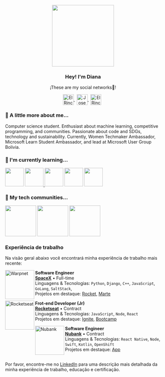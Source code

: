 <p align="center" width="300">
    <img align="center" width="200" src="https://user-images.githubusercontent.com/96246255/213926984-33210e6e-3c9f-48fd-a347-447e5b044827.png"/>
    <h3 align="center">Hey! I'm Diana</h3>
 </p>
 
 <p align="center">¡These are my social networks🍁!</p>
 
 <p align="center">
  <a href="https://www.linkedin.com/in/dianacalizaya/?wt.mc_id=studentamb_109888" target="blank" style="margin-right: 6px">
    <img align="center" src="https://user-images.githubusercontent.com/96246255/213928018-fa79a1a1-e710-4d76-9ec1-6d454e30edb9.png" alt="El Rincon Del Dev" height="35px" width="35px">
  </a>
  <a href="https://www.instagram.com/calizaya.diana/?wt.mc_id=studentamb_109888" target="blank" style='margin-right:6px'>
     <img align="center" src="https://user-images.githubusercontent.com/96246255/213927917-2d7ba5e7-93b9-419e-b9ee-b7a279c5dac5.png" alt="Jose Ramon Montes Hermida" height="35px" width="35px" />
   </a>
    <a href="https://twitter.com/dianacalizaya_/?wt.mc_id=studentamb_109888" target="blank" style='margin-right:6px'>
     <img align="center" src="https://user-images.githubusercontent.com/96246255/213927762-e1bf2829-de5f-402e-9283-2f6c22975494.png" alt="El Rincón Del Dev" height="35px" width="35px" />
   </a>
 </p>
 
 ### 🦋 A little more about me...
 
 <p>Computer science student. Enthusiast about machine learning, competitive programming, and communities. Passionate about code and SDGs, technology and sustainability. Currently, Women Techmaker Ambassador, Microsoft Learn Student Ambassador, and lead at Microsoft User Group Bolivia.</p>
 
 ### 📙 I'm currently learning...
 

<a href="https://angular.io/" title="Angular"><img width="60" src="https://user-images.githubusercontent.com/109598200/205644553-1d4a6486-a1a9-4e7e-8375-3bd1df3512e2.png"></a>
<a href="https://www.typescriptlang.org/?wt.mc_id=studentamb_109888" title="TypeScript">
  <img src="https://user-images.githubusercontent.com/109598200/205645029-ba8ca989-54fe-4851-9648-73655a85b3f4.png" width="60">
</a>
 <a href="https://www.javascript.com/?wt.mc_id=studentamb_109888" title="JavaScript"><img width="60" src="https://user-images.githubusercontent.com/109598200/196561215-d51e1c92-dcdd-4b62-b3cb-5568be5ee3e0.png" /></a>
 <a href="https://www.python.org/" title="Python"><img width="60" src="https://user-images.githubusercontent.com/109598200/196561275-a58f67d1-3644-4cd2-ae0a-bc625c042ae1.png" /></a>
 <a href="https://www.djangoproject.com/?wt.mc_id=studentamb_109888" title="Django"><img width="60" src="https://user-images.githubusercontent.com/109598200/196561392-f48d05c5-41ea-4a46-9965-ec8d06e7b20f.png"></a>
 
  ### 🔸 My tech communities...
  
  <a href="https://gdg.community.dev/gdg-la-paz/?wt.mc_id=studentamb_109888" title="GDG"><img width="100" src="https://user-images.githubusercontent.com/96246255/213929634-719d53ce-9d51-48b1-82e6-496ded7cd41d.png" /></a>
 <a href="https://www.womentechmakers.com/ambassadors/profiles/628b4a78503f832680706ebb/diana_calizaya?wt.mc_id=studentamb_109888" title="WTM"><img width="100" src="https://user-images.githubusercontent.com/96246255/213929720-c052883e-732b-4d61-baf5-2101235edf52.png" /></a>
 <a href="https://studentambassadors.microsoft.com/en-US/studentambassadors/profile/356baacf-10c8-4e6a-8ec9-5b607b7c9f40/?wt.mc_id=studentamb_109888" title="MLSA"><img width="100" src="https://user-images.githubusercontent.com/96246255/213930136-8305f638-7fb1-4b4f-9a62-a623f16c23cf.png" /></a>



 ### Experiência de trabalho

Na visão geral abaixo você encontrará minha experiência de trabalho mais recente:

[<img align="left" height="94px" width="94px" alt="Warpnet" src="https://www.spacex.com/static/images/share.jpg"/>](https://www.spacex.com/)

**Software Engineer** \
[**SpaceX**](https://www.spacex.com/) • Full-time \
Linguagens & Tecnologias: `Python`, `Django`, `C++`, `JavaScript`, `GoLang`, `SaltStack`,\
Projetos em destaque: [Rocket](https://www.spacex.com/), [Marte](<https://pt.wikipedia.org/wiki/Marte_(planeta)>)
<br/>

[<img align="left" height="94px" width="94px" alt="Rocketseat" src="https://yt3.ggpht.com/ytc/AKedOLQkXnYChXAHOeBQLzwhk1_BHYgUXs6ITQOakoeNoQ=s900-c-k-c0x00ffffff-no-rj"/>](https://rocketseat.com.br/)

**Frot-end Developer (Jr)** \
[**Rocketseat**](https://rocketseat.com.br/) • Contract \
Linguagens & Tecnologias: `JavaScript`, `Node`, `React`\
Projetos em destaque: [Ignite](), [Bootcamp]()
<br/>

[<img align="left" height="94px" width="94px" alt="Nubank" src="https://nubank.com.br/images/nu-icon.png?v=2"/>](https://nubank.com.br/)

**Software Engineer** \
[**Nubank**](https://nubank.com.br/) • Contract \
Linguagens & Tecnologias: `React Native`, `Node`, `Swift`, `Kotlin`, `OpenShift` \
Projetos em destaque: [App](https://nubank.com.br/)
<br/>
<br/>

Por favor, encontre-me no [LinkedIn](https://www.linkedin.com/in/put-here-your-username/) para uma descrição mais detalhada da minha experiência de trabalho, educação e certificação.

